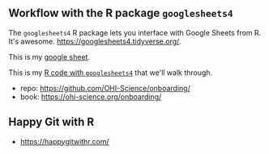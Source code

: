 ## Workflow with the R package `googlesheets4`

The `googlesheets4` R package lets you interface with Google Sheets from R. It's awesome. <https://googlesheets4.tidyverse.org/>.

This is my [google sheet](https://docs.google.com/spreadsheets/d/1JCY6DIeNs1NjouehLYm32Ulq2XCOCaWx5vBpuhsgKbg/edit?usp=sharing). 

This is my [R code with `googlesheets4`](https://github.com/OHI-Science/onboarding/blob/main/index.Rmd#L41-L45) that we'll walk through. 

- repo: <https://github.com/OHI-Science/onboarding/>
- book: <https://ohi-science.org/onboarding/>

## Happy Git with R

- <https://happygitwithr.com/> 